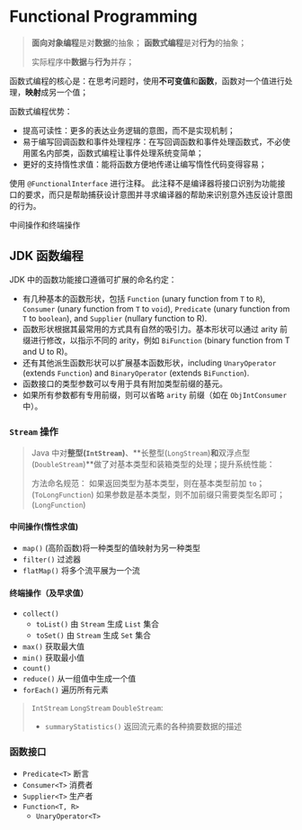 # Functional Programming

> **面向对象编程**是对**数据**的抽象；
> **函数式编程**是对**行为**的抽象；
>
> 实际程序中**数据**与**行为**并存；

函数式编程的核心是：在思考问题时，使用**不可变值**和**函数**，函数对一个值进行处理，**映射**成另一个值；

函数式编程优势：
* 提高可读性：更多的表达业务逻辑的意图，而不是实现机制；
* 易于编写回调函数和事件处理程序：在写回调函数和事件处理函数式，不必使用匿名内部类，函数式编程让事件处理系统变简单；
* 更好的支持惰性求值：能将函数方便地传递让编写惰性代码变得容易；


使用 `@FunctionalInterface`  进行注释。
此注释不是编译器将接口识别为功能接口的要求，而只是帮助捕获设计意图并寻求编译器的帮助来识别意外违反设计意图的行为。


中间操作和终端操作


## JDK 函数编程

JDK 中的函数功能接口遵循可扩展的命名约定：

* 有几种基本的函数形状，包括 `Function` (unary function from `T` to `R`), `Consumer` (unary function from `T` to `void`), `Predicate` (unary function from `T` to `boolean`), and `Supplier` (nullary function to R).
* 函数形状根据其最常用的方式具有自然的吸引力。基本形状可以通过 arity 前缀进行修改，以指示不同的 arity，例如 `BiFunction` (binary function from T and U to R)。
* 还有其他派生函数形状可以扩展基本函数形状，including `UnaryOperator` (extends `Function`) and `BinaryOperator` (extends `BiFunction`).
* 函数接口的类型参数可以专用于具有附加类型前缀的基元。
* 如果所有参数都有专用前缀，则可以省略 `arity` 前缀（如在 `ObjIntConsumer` 中）。

### `Stream` 操作

> Java 中对**整型(`IntStream`)**、**长整型(`LongStream`)**和**双浮点型(`DoubleStream`)**做了对基本类型和装箱类型的处理；提升系统性能：
> 
> 方法命名规范：
> 如果返回类型为基本类型，则在基本类型前加 `to`；(`ToLongFunction`)
> 如果参数是基本类型，则不加前缀只需要类型名即可；(`LongFunction`)

#### 中间操作(惰性求值)


* `map()` (高阶函数)将一种类型的值映射为另一种类型
* `filter()` 过滤器
* `flatMap()` 将多个流平展为一个流


#### 终端操作（及早求值）

* `collect()`
    * `toList()` 由 `Stream` 生成 `List` 集合
    * `toSet()` 由 `Stream` 生成 `Set` 集合
* `max()` 获取最大值
* `min()` 获取最小值
* `count()` 
* `reduce()` 从一组值中生成一个值
* `forEach()` 遍历所有元素

> `IntStream` `LongStream` `DoubleStream`:
> 
> * `summaryStatistics()` 返回流元素的各种摘要数据的描述

### 函数接口

* `Predicate<T>` 断言
* `Consumer<T>` 消费者
* `Supplier<T>` 生产者
* `Function<T, R>` 
  * `UnaryOperator<T>`
